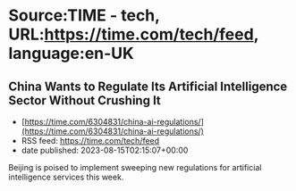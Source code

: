 # Source:TIME - tech, URL:https://time.com/tech/feed, language:en-UK

## China Wants to Regulate Its Artificial Intelligence Sector Without Crushing It
 - [https://time.com/6304831/china-ai-regulations/](https://time.com/6304831/china-ai-regulations/)
 - RSS feed: https://time.com/tech/feed
 - date published: 2023-08-15T02:15:07+00:00

Beijing is poised to implement sweeping new regulations for artificial intelligence services this week.

